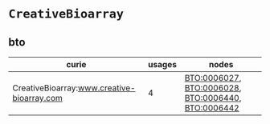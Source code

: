 # `CreativeBioarray`

## bto

| curie                                      |   usages | nodes                                                                                                                                                                                                      |
|--------------------------------------------|----------|------------------------------------------------------------------------------------------------------------------------------------------------------------------------------------------------------------|
| CreativeBioarray:www.creative-bioarray.com |        4 | [BTO:0006027](https://bioregistry.io/BTO:0006027), [BTO:0006028](https://bioregistry.io/BTO:0006028), [BTO:0006440](https://bioregistry.io/BTO:0006440), [BTO:0006442](https://bioregistry.io/BTO:0006442) |

